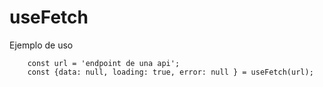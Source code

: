 # useFetch

Ejemplo de uso
```
    const url = 'endpoint de una api';
    const {data: null, loading: true, error: null } = useFetch(url);
```